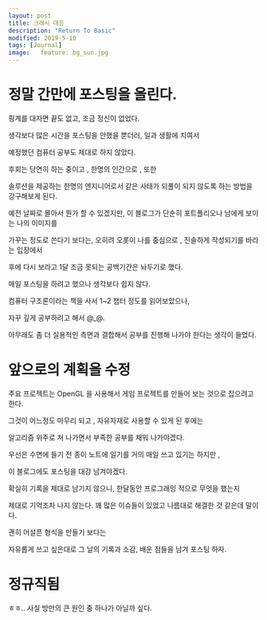 ```yaml
---
layout: post
title: 크래시 대응 
description: "Return To Basic"
modified: 2019-5-10
tags: [Journal]
image:   feature: bg_sun.jpg
---
```


# 정말 간만에 포스팅을 올린다.

핑계를 대자면 끝도 없고, 조금 정신이 없었다. 

생각보다 많은 시간을 포스팅을 안했을 뿐더러, 일과 생활에 치여서 

예정했던 컴퓨터 공부도 제대로 하지 않았다. 

후회는 당연히 하는 중이고 , 한명의 인간으로 , 또한 

솔루션을 제공하는 한명의 엔지니어로서 같은 사태가 되풀이 되지 않도록 하는 방법을 강구해보게 된다. 

예전 날짜로 몰아서 뭔가 할 수 있겠지만, 이 블로그가 단순히 포트폴리오나 남에게 보이는 나의 이미지를 

가꾸는 정도로 쓴다기 보다는, 오히려 오롯이 나를 중심으로 , 진솔하게 작성되기를 바라는 입장에서

후에 다시 보라고 1달 조금 못되는 공백기간은 놔두기로 했다. 

매일 포스팅을 하려고 했으나 생각보다 쉽지 않다. 

컴퓨터 구조론이라는 책을 사서 1~2 챕터 정도를 읽어보았으나, 

자꾸 깊게 공부하려고 해서 @_@. 

아무래도 좀 더 실용적인 측면과 결합해서 공부를 진행해 나가야 한다는 생각이 들었다. 

# 앞으로의 계획을 수정

주요 프로젝트는 OpenGL 을 사용해서 게임 프로젝트를 만들어 보는 것으로 잡으려고 한다. 

그것이 어느정도 마무리 되고 , 자유자재로 사용할 수 있게 된 후에는

알고리즘 위주로 쳐 나가면서 부족한 공부를 채워 나가야겠다.

우선은 수면에 들기 전 종이 노트에 일기를 거의 매일 쓰고 있기는 하지만 , 

이 블로그에도 포스팅을 대강 남겨야겠다. 

확실히 기록을 제대로 남기지 않으니, 한달동안 프로그래밍 적으로 무엇을 했는지

제대로 기억조차 나지 않는다. 꽤 많은 이슈들이 있었고 나름대로 해결한 것 같은데 말이다. 

괜히 어설픈 형식을 만들기 보다는 

자유롭게 쓰고 싶은대로 그 날의 기록과 소감, 배운 점들을 남겨 포스팅 하자. 

# 정규직됨

ㅎㅎ.. 사실 방만의 큰 원인 중 하나가 아닐까 싶다. 


